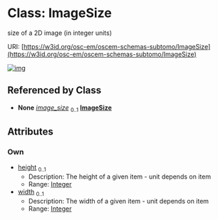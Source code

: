 
# Class: ImageSize

size of a 2D image (in integer units)

URI: [https://w3id.org/osc-em/oscem-schemas-subtomo/ImageSize](https://w3id.org/osc-em/oscem-schemas-subtomo/ImageSize)


[![img](https://yuml.me/diagram/nofunky;dir:TB/class/[Acquisition]++-%20image_size%200..1>[ImageSize&#124;height:integer%20%3F;width:integer%20%3F],[Acquisition])](https://yuml.me/diagram/nofunky;dir:TB/class/[Acquisition]++-%20image_size%200..1>[ImageSize&#124;height:integer%20%3F;width:integer%20%3F],[Acquisition])

## Referenced by Class

 *  **None** *[image_size](image_size.md)*  <sub>0..1</sub>  **[ImageSize](ImageSize.md)**

## Attributes


### Own

 * [height](height.md)  <sub>0..1</sub>
     * Description: The height of a given item - unit depends on item
     * Range: [Integer](types/Integer.md)
 * [width](width.md)  <sub>0..1</sub>
     * Description: The width of a given item - unit depends on item
     * Range: [Integer](types/Integer.md)
